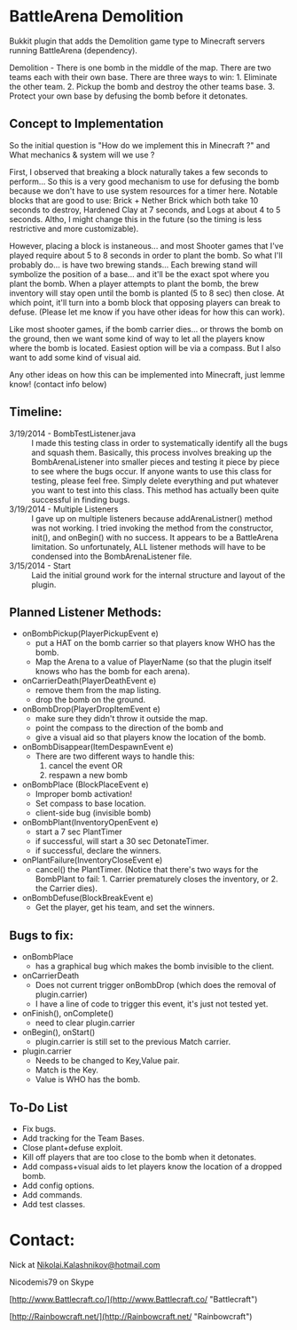 BattleArena Demolition
======
Bukkit plugin that adds the Demolition game type to
Minecraft servers running BattleArena (dependency).


Demolition - There is one bomb in the middle of the map.
There are two teams each with their own base. 
There are three ways to win: 1. Eliminate the other team. 
2. Pickup the bomb and destroy the other teams base. 
3. Protect your own base by defusing the bomb before it 
detonates.


Concept to Implementation
---
So the initial question is 
"How do we implement this in Minecraft ?" and 
What mechanics & system will we use ?


First, I observed that breaking a block naturally 
takes a few seconds to perform... So this is a very good 
mechanism to use for defusing the bomb because we don't 
have to use system resources for a timer here. Notable blocks 
that are good to use: Brick + Nether Brick which both take 10 seconds 
to destroy, Hardened Clay at 7 seconds, and Logs at about 4 to 5 seconds. 
Altho, I might change this in the future (so the timing is less restrictive 
and more customizable).


However, placing a block is instaneous... and most Shooter games 
that I've played require about 5 to 8 seconds in order to plant 
the bomb. So what I'll probably do... is have two brewing stands... 
Each brewing stand will symbolize the position of a base... and 
it'll be the exact spot where you plant the bomb. When a player attempts 
to plant the bomb, the brew inventory will stay open until the bomb 
is planted (5 to 8 sec) then close. At which point, it'll turn into a bomb block that opposing 
players can break to defuse. (Please let me know if you have other ideas 
for how this can work).


Like most shooter games, if the bomb carrier dies... or throws the bomb on 
the ground, then we want some kind of way to let all the players know where the 
bomb is located. Easiest option will be via a compass. But I also want to 
add some kind of visual aid.


Any other ideas on how this can be implemented into Minecraft, 
just lemme know! (contact info below)


Timeline:
---
<dl>
<dt>3/19/2014 - BombTestListener.java </dt>
<dd>I made this testing class in order to systematically identify all the bugs and squash them. 
Basically, this process involves breaking up the BombArenaListener into smaller pieces and 
testing it piece by piece to see where the bugs occur. If anyone wants to use this class for 
testing, please feel free. Simply delete everything and put whatever you want to test into this class. 
This method has actually been quite successful in finding bugs. </dd>


<dt>3/19/2014 - Multiple Listeners </dt>
<dd>I gave up on multiple listeners because addArenaListner() method was not working. 
I tried invoking the method from the constructor, init(), and onBegin() with no success. 
It appears to be a BattleArena limitation. So unfortunately, ALL listener methods will 
have to be condensed into the BombArenaListener file.</dd>


<dt>3/15/2014 - Start </dt>
<dd>Laid the initial ground work for the internal structure and layout of the plugin.</dd>
</dl>


Planned Listener Methods:
---
- onBombPickup(PlayerPickupEvent e)
   * put a HAT on the bomb carrier so that players know WHO has the bomb.
   * Map the Arena to a value of PlayerName (so that the plugin itself knows who has the bomb for each arena).
- onCarrierDeath(PlayerDeathEvent e)
   * remove them from the map listing.
   * drop the bomb on the ground.
- onBombDrop(PlayerDropItemEvent e)
   * make sure they didn't throw it outside the map.
   * point the compass to the direction of the bomb and
   * give a visual aid so that players know the location of the bomb.
- onBombDisappear(ItemDespawnEvent e)
   * There are two different ways to handle this:  
     1. cancel the event OR
	 2. respawn a new bomb
- onBombPlace (BlockPlaceEvent e)
   * Improper bomb activation!
   * Set compass to base location.
   * client-side bug (invisible bomb)
- onBombPlant(InventoryOpenEvent e)
   * start a 7 sec PlantTimer 
   * if successful, will start a 30 sec DetonateTimer.
   * if successful, declare the winners.
- onPlantFailure(InventoryCloseEvent e)
   * cancel() the PlantTimer. (Notice that there's two ways for the BombPlant to fail: 1. Carrier prematurely closes the inventory, or 2. the Carrier dies).
- onBombDefuse(BlockBreakEvent e)
   * Get the player, get his team, and set the winners.
   
   
Bugs to fix:
---
- onBombPlace
  * has a graphical bug which makes the bomb invisible to the client.
- onCarrierDeath
  * Does not current trigger onBombDrop (which does the removal of plugin.carrier)
  * I have a line of code to trigger this event, it's just not tested yet.
- onFinish(), onComplete()
  * need to clear plugin.carrier
- onBegin(), onStart()
  * plugin.carrier is still set to the previous Match carrier.
- plugin.carrier
  * Needs to be changed to Key,Value pair.
  * Match is the Key.
  * Value is WHO has the bomb.
  
To-Do List
---
- Fix bugs.
- Add tracking for the Team Bases.
- Close plant+defuse exploit.
- Kill off players that are too close to the bomb when it detonates.
- Add compass+visual aids to let players know the location of a dropped bomb.
- Add config options.
- Add commands.
- Add test classes.
  

Contact:
======

Nick at Nikolai.Kalashnikov@hotmail.com

Nicodemis79 on Skype


[http://www.Battlecraft.co/](http://www.Battlecraft.co/ "Battlecraft")


[http://Rainbowcraft.net/](http://Rainbowcraft.net/ "Rainbowcraft")
